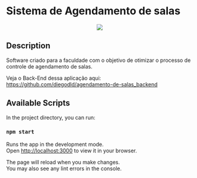 # Sistema de Agendamento de salas

<p align="center">
<img width="auto" src="./public/assets/Readme/preview agendamento salas.gif">
</p>


## Description
Software criado para a faculdade com o objetivo de otimizar o processo de controle de agendamento de salas.

Veja o Back-End dessa aplicação aqui: https://github.com/diegodld/agendamento-de-salas_backend

## Available Scripts

In the project directory, you can run:

### `npm start`

Runs the app in the development mode.\
Open [http://localhost:3000](http://localhost:3000) to view it in your browser.

The page will reload when you make changes.\
You may also see any lint errors in the console.
